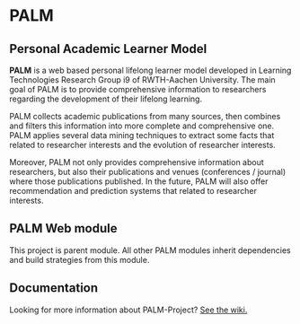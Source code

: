 # PALM

## Personal Academic Learner Model

**PALM** is a web based personal lifelong learner model developed in Learning Technologies Research Group i9 of RWTH-Aachen University. The main goal of PALM is to provide comprehensive information to researchers regarding the development of their lifelong learning. 

PALM collects academic publications from many sources, then combines and filters this information into more complete and comprehensive one. PALM applies several data mining techniques to extract some facts that related to researcher interests and the evolution of researcher interests.

Moreover, PALM not only provides comprehensive information about researchers, but also their publications and venues (conferences / journal) where those publications published. In the future, PALM will also offer recommendation and prediction systems that related to researcher interests. 


## PALM Web module

This project is parent module. All other PALM modules inherit dependencies and build strategies from this module.

## Documentation

Looking for more information about PALM-Project? [See the wiki.](https://github.com/palm-toolkit/palm-project/wiki "PALM project wiki")
 